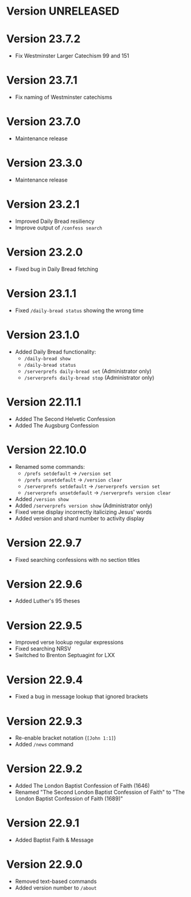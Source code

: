 # Version UNRELEASED


# Version 23.7.2

* Fix Westminster Larger Catechism 99 and 151

# Version 23.7.1

* Fix naming of Westminster catechisms

# Version 23.7.0

* Maintenance release

# Version 23.3.0

* Maintenance release

# Version 23.2.1

* Improved Daily Bread resiliency
* Improve output of `/confess search`

# Version 23.2.0

* Fixed bug in Daily Bread fetching

# Version 23.1.1

* Fixed `/daily-bread status` showing the wrong time

# Version 23.1.0

* Added Daily Bread functionality:
  * `/daily-bread show`
  * `/daily-bread status`
  * `/serverprefs daily-bread set` (Administrator only)
  * `/serverprefs daily-bread stop` (Administrator only)

# Version 22.11.1

* Added The Second Helvetic Confession
* Added The Augsburg Confession

# Version 22.10.0

* Renamed some commands:
  * `/prefs setdefault` -> `/version set`
  * `/prefs unsetdefault` -> `/version clear`
  * `/serverprefs setdefault` -> `/serverprefs version set`
  * `/serverprefs unsetdefault` -> `/serverprefs version clear`
* Added `/version show`
* Added `/serverprefs version show` (Administrator only)
* Fixed verse display incorrectly italicizing Jesus' words
* Added version and shard number to activity display

# Version 22.9.7

* Fixed searching confessions with no section titles

# Version 22.9.6

* Added Luther's 95 theses

# Version 22.9.5

* Improved verse lookup regular expressions
* Fixed searching NRSV
* Switched to Brenton Septuagint for LXX

# Version 22.9.4

* Fixed a bug in message lookup that ignored brackets

# Version 22.9.3

* Re-enable bracket notation (`[John 1:1]`)
* Added `/news` command

# Version 22.9.2

* Added The London Baptist Confession of Faith (1646)
* Renamed "The Second London Baptist Confession of Faith" to "The London Baptist Confession of Faith (1689)"

# Version 22.9.1

* Added Baptist Faith & Message

# Version 22.9.0

* Removed text-based commands
* Added version number to `/about`
